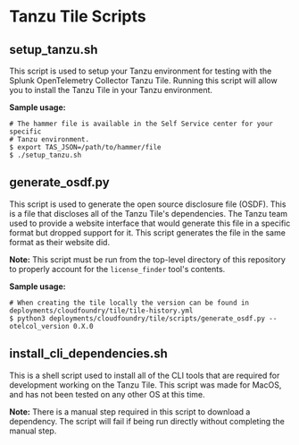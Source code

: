 # Tanzu Tile Scripts

## setup_tanzu.sh

This script is used to setup your Tanzu environment for testing with the Splunk OpenTelemetry Collector Tanzu Tile. Running
this script will allow you to install the Tanzu Tile in your Tanzu environment.

**Sample usage:**
```shell
# The hammer file is available in the Self Service center for your specific
# Tanzu environment.
$ export TAS_JSON=/path/to/hammer/file
$ ./setup_tanzu.sh
```

## generate_osdf.py

This script is used to generate the open source disclosure file (OSDF). This is a file that discloses all of the Tanzu
Tile's dependencies. The Tanzu team used to provide a website interface that would generate this file in a specific
format but dropped support for it. This script generates the file in the same format as their website did.

**Note:** This script must be run from the top-level directory of this repository to properly account for the
`license_finder` tool's contents.

**Sample usage:**
```shell
# When creating the tile locally the version can be found in deployments/cloudfoundry/tile/tile-history.yml
$ python3 deployments/cloudfoundry/tile/scripts/generate_osdf.py --otelcol_version 0.X.0
```

## install_cli_dependencies.sh

This is a shell script used to install all of the CLI tools that are required for development
working on the Tanzu Tile. This script was made for MacOS, and has not been
tested on any other OS at this time.

**Note:** There is a manual step required in this script to download a dependency. The script will fail if being run directly
without completing the manual step.
